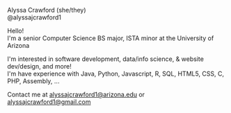 Alyssa Crawford (she/they)  
@alyssajcrawford1

Hello!  
I'm a senior Computer Science BS major, ISTA minor at the University of Arizona  

I'm interested in software development, data/info science, & website dev/design, and more!  
I'm have experience with Java, Python, Javascript, R, SQL, HTML5, CSS, C, PHP, Assembly, ...

Contact me at alyssajcrawford1@arizona.edu or alyssajcrawford1@gmail.com  
